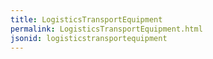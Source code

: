 ```yaml
---
title: LogisticsTransportEquipment
permalink: LogisticsTransportEquipment.html
jsonid: logisticstransportequipment
---
```

